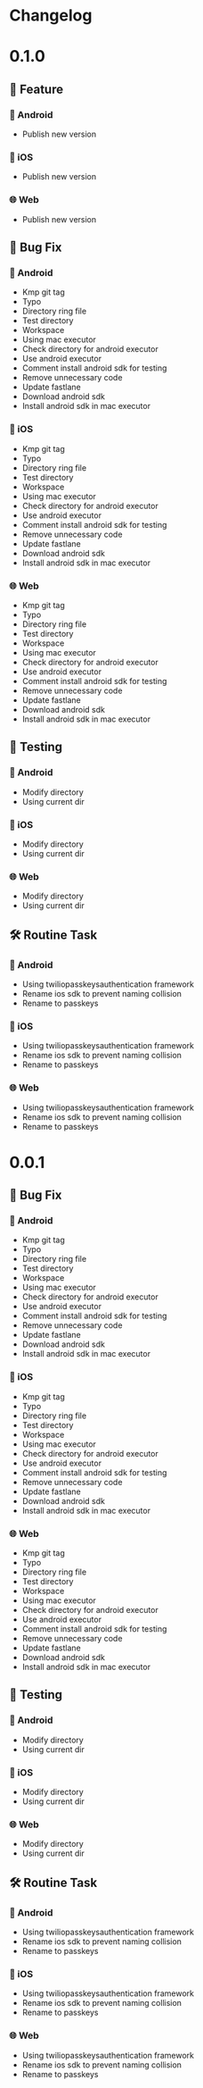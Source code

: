 # Changelog

# 0.1.0

## 🚀 Feature
### 🤖 Android
- Publish new version
### 🍎 iOS
- Publish new version
### 🌐 Web
- Publish new version
## 🦛 Bug Fix
### 🤖 Android
- Kmp git tag
- Typo
- Directory ring file
- Test directory
- Workspace
- Using mac executor
- Check directory for android executor
- Use android executor
- Comment install android sdk for testing
- Remove unnecessary code
- Update fastlane
- Download android sdk
- Install android sdk in mac executor
### 🍎 iOS
- Kmp git tag
- Typo
- Directory ring file
- Test directory
- Workspace
- Using mac executor
- Check directory for android executor
- Use android executor
- Comment install android sdk for testing
- Remove unnecessary code
- Update fastlane
- Download android sdk
- Install android sdk in mac executor
### 🌐 Web
- Kmp git tag
- Typo
- Directory ring file
- Test directory
- Workspace
- Using mac executor
- Check directory for android executor
- Use android executor
- Comment install android sdk for testing
- Remove unnecessary code
- Update fastlane
- Download android sdk
- Install android sdk in mac executor
## 🧪 Testing
### 🤖 Android
- Modify directory
- Using current dir
### 🍎 iOS
- Modify directory
- Using current dir
### 🌐 Web
- Modify directory
- Using current dir
## 🛠️ Routine Task
### 🤖 Android
- Using twiliopasskeysauthentication framework
- Rename ios sdk to prevent naming collision
- Rename to passkeys
### 🍎 iOS
- Using twiliopasskeysauthentication framework
- Rename ios sdk to prevent naming collision
- Rename to passkeys
### 🌐 Web
- Using twiliopasskeysauthentication framework
- Rename ios sdk to prevent naming collision
- Rename to passkeys

# 0.0.1

## 🦛 Bug Fix
### 🤖 Android
- Kmp git tag
- Typo
- Directory ring file
- Test directory
- Workspace
- Using mac executor
- Check directory for android executor
- Use android executor
- Comment install android sdk for testing
- Remove unnecessary code
- Update fastlane
- Download android sdk
- Install android sdk in mac executor
### 🍎 iOS
- Kmp git tag
- Typo
- Directory ring file
- Test directory
- Workspace
- Using mac executor
- Check directory for android executor
- Use android executor
- Comment install android sdk for testing
- Remove unnecessary code
- Update fastlane
- Download android sdk
- Install android sdk in mac executor
### 🌐 Web
- Kmp git tag
- Typo
- Directory ring file
- Test directory
- Workspace
- Using mac executor
- Check directory for android executor
- Use android executor
- Comment install android sdk for testing
- Remove unnecessary code
- Update fastlane
- Download android sdk
- Install android sdk in mac executor
## 🧪 Testing
### 🤖 Android
- Modify directory
- Using current dir
### 🍎 iOS
- Modify directory
- Using current dir
### 🌐 Web
- Modify directory
- Using current dir
## 🛠️ Routine Task
### 🤖 Android
- Using twiliopasskeysauthentication framework
- Rename ios sdk to prevent naming collision
- Rename to passkeys
### 🍎 iOS
- Using twiliopasskeysauthentication framework
- Rename ios sdk to prevent naming collision
- Rename to passkeys
### 🌐 Web
- Using twiliopasskeysauthentication framework
- Rename ios sdk to prevent naming collision
- Rename to passkeys
